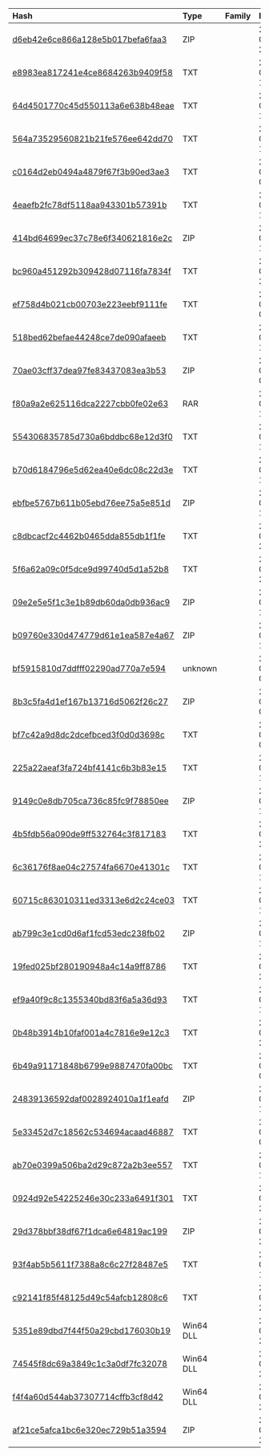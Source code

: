 |Hash|Type|Family|First_Seen|Name|
|:--|:--|:--|:--|:--|
|[d6eb42e6ce866a128e5b017befa6faa3](https://www.virustotal.com/gui/file/d6eb42e6ce866a128e5b017befa6faa3)|ZIP||2023-09-29 23:33:08|Solbots-Template.zip|
|[e8983ea817241e4ce8684263b9409f58](https://www.virustotal.com/gui/file/e8983ea817241e4ce8684263b9409f58)|TXT||2023-09-27 16:01:09|server.js|
|[64d4501770c45d550113a6e638b48eae](https://www.virustotal.com/gui/file/64d4501770c45d550113a6e638b48eae)|TXT||2023-09-27 11:29:15|serviceWorker.js|
|[564a73529560821b21fe576ee642dd70](https://www.virustotal.com/gui/file/564a73529560821b21fe576ee642dd70)|TXT||2023-09-27 11:28:44|App.test.js|
|[c0164d2eb0494a4879f67f3b90ed3ae3](https://www.virustotal.com/gui/file/c0164d2eb0494a4879f67f3b90ed3ae3)|TXT||2023-09-27 09:43:30|setupTests.js|
|[4eaefb2fc78df5118aa943301b57391b](https://www.virustotal.com/gui/file/4eaefb2fc78df5118aa943301b57391b)|TXT||2023-09-22 17:14:04|config.js|
|[414bd64699ec37c78e6f340621816e2c](https://www.virustotal.com/gui/file/414bd64699ec37c78e6f340621816e2c)|ZIP||2023-09-22 16:31:12|ICO_done.zip|
|[bc960a451292b309428d07116fa7834f](https://www.virustotal.com/gui/file/bc960a451292b309428d07116fa7834f)|TXT||2023-09-18 21:59:04|error.js|
|[ef758d4b021cb00703e223eebf9111fe](https://www.virustotal.com/gui/file/ef758d4b021cb00703e223eebf9111fe)|TXT||2023-09-18 05:22:24|test.txt|
|[518bed62befae44248ce7de090afaeeb](https://www.virustotal.com/gui/file/518bed62befae44248ce7de090afaeeb)|TXT||2023-09-16 13:36:19|MALWARE_3.txt|
|[70ae03cff37dea97fe83437083ea3b53](https://www.virustotal.com/gui/file/70ae03cff37dea97fe83437083ea3b53)|ZIP||2023-09-14 05:22:13|arb_front_v2.zip|
|[f80a9a2e625116dca2227cbb0fe02e63](https://www.virustotal.com/gui/file/f80a9a2e625116dca2227cbb0fe02e63)|RAR||2023-09-13 17:07:27|arb_front_v2.rar|
|[554306835785d730a6bddbc68e12d3f0](https://www.virustotal.com/gui/file/554306835785d730a6bddbc68e12d3f0)|TXT||2023-09-13 14:38:06|a.js|
|[b70d6184796e5d62ea40e6dc08c22d3e](https://www.virustotal.com/gui/file/b70d6184796e5d62ea40e6dc08c22d3e)|TXT||2023-09-11 18:46:12|setupTests.js|
|[ebfbe5767b611b05ebd76ee75a5e851d](https://www.virustotal.com/gui/file/ebfbe5767b611b05ebd76ee75a5e851d)|ZIP||2023-09-11 18:31:06|0915.zip|
|[c8dbcacf2c4462b0465dda855db1f1fe](https://www.virustotal.com/gui/file/c8dbcacf2c4462b0465dda855db1f1fe)|TXT||2023-09-10 23:37:59|configurationR.js|
|[5f6a62a09c0f5dce9d99740d5d1a52b8](https://www.virustotal.com/gui/file/5f6a62a09c0f5dce9d99740d5d1a52b8)|TXT||2023-09-09 20:26:38|next.setup.js|
|[09e2e5e5f1c3e1b89db60da0db936ac9](https://www.virustotal.com/gui/file/09e2e5e5f1c3e1b89db60da0db936ac9)|ZIP||2023-09-09 14:34:10|Freelance_0913.zip|
|[b09760e330d474779d61e1ea587e4a67](https://www.virustotal.com/gui/file/b09760e330d474779d61e1ea587e4a67)|ZIP||2023-09-08 17:46:50|arb.zip|
|[bf5915810d7ddfff02290ad770a7e594](https://www.virustotal.com/gui/file/bf5915810d7ddfff02290ad770a7e594)|unknown||2023-09-07 04:47:56| |
|[8b3c5fa4d1ef167b13716d5062f26c27](https://www.virustotal.com/gui/file/8b3c5fa4d1ef167b13716d5062f26c27)|ZIP||2023-09-06 01:41:00|sandwich_bot (1).zip|
|[bf7c42a9d8dc2dcefbced3f0d0d3698c](https://www.virustotal.com/gui/file/bf7c42a9d8dc2dcefbced3f0d0d3698c)|TXT||2023-09-06 00:16:37|setupTests.js|
|[225a22aeaf3fa724bf4141c6b3b83e15](https://www.virustotal.com/gui/file/225a22aeaf3fa724bf4141c6b3b83e15)|TXT||2023-08-31 18:40:03|App.test.js|
|[9149c0e8db705ca736c85fc9f78850ee](https://www.virustotal.com/gui/file/9149c0e8db705ca736c85fc9f78850ee)|ZIP||2023-08-31 18:32:03|RockBlocks-main.zip|
|[4b5fdb56a090de9ff532764c3f817183](https://www.virustotal.com/gui/file/4b5fdb56a090de9ff532764c3f817183)|TXT||2023-08-17 22:24:03|config.js|
|[6c36176f8ae04c27574fa6670e41301c](https://www.virustotal.com/gui/file/6c36176f8ae04c27574fa6670e41301c)|TXT||2023-08-15 15:47:46|error.js|
|[60715c863010311ed3313e6d2c24ce03](https://www.virustotal.com/gui/file/60715c863010311ed3313e6d2c24ce03)|TXT||2023-08-12 16:36:13|error.js|
|[ab799c3e1cd0d6af1fcd53edc238fb02](https://www.virustotal.com/gui/file/ab799c3e1cd0d6af1fcd53edc238fb02)|ZIP||2023-08-11 14:59:21|dapp.zip|
|[19fed025bf280190948a4c14a9ff8786](https://www.virustotal.com/gui/file/19fed025bf280190948a4c14a9ff8786)|TXT||2023-08-09 22:04:42|server.js|
|[ef9a40f9c8c1355340bd83f6a5a36d93](https://www.virustotal.com/gui/file/ef9a40f9c8c1355340bd83f6a5a36d93)|TXT||2023-08-02 17:52:19|setupTests.js|
|[0b48b3914b10faf001a4c7816e9e12c3](https://www.virustotal.com/gui/file/0b48b3914b10faf001a4c7816e9e12c3)|TXT||2023-07-26 20:19:00|_tests.js|
|[6b49a91171848b6799e9887470fa00bc](https://www.virustotal.com/gui/file/6b49a91171848b6799e9887470fa00bc)|TXT||2023-07-19 06:16:14|next.setup.js|
|[24839136592daf0028924010a1f1eafd](https://www.virustotal.com/gui/file/24839136592daf0028924010a1f1eafd)|ZIP||2023-07-12 12:27:51| |
|[5e33452d7c18562c534694acaad46887](https://www.virustotal.com/gui/file/5e33452d7c18562c534694acaad46887)|TXT||2023-07-05 08:27:55|setupTests.js|
|[ab70e0399a506ba2d29c872a2b3ee557](https://www.virustotal.com/gui/file/ab70e0399a506ba2d29c872a2b3ee557)|TXT||2023-07-03 16:09:01|setupTests.js|
|[0924d92e54225246e30c233a6491f301](https://www.virustotal.com/gui/file/0924d92e54225246e30c233a6491f301)|TXT||2023-06-29 20:23:03|setupTests.js|
|[29d378bbf38df67f1dca6e64819ac199](https://www.virustotal.com/gui/file/29d378bbf38df67f1dca6e64819ac199)|ZIP||2023-06-28 21:05:20|MoonShield.zip|
|[93f4ab5b5611f7388a8c6c27f28487e5](https://www.virustotal.com/gui/file/93f4ab5b5611f7388a8c6c27f28487e5)|TXT||2023-06-23 13:30:47|setup.js|
|[c92141f85f48125d49c54afcb12808c6](https://www.virustotal.com/gui/file/c92141f85f48125d49c54afcb12808c6)|TXT||2023-05-18 21:48:52|C:\Users\user\AppData\Local\Temp\k2xnyzbl.rk2\african-economy-main\src\store\actions\act.js|
|[5351e89dbd7f44f50a29cbd176030b19](https://www.virustotal.com/gui/file/5351e89dbd7f44f50a29cbd176030b19)|Win64 DLL||2023-05-18 21:47:14|store8.node|
|[74545f8dc69a3849c1c3a0df7fc32078](https://www.virustotal.com/gui/file/74545f8dc69a3849c1c3a0df7fc32078)|Win64 DLL||2023-05-18 21:47:14|2d8a5b637a95de3b709780898b7c3957f93d72806e87302f50c40fe850471a44.exe|
|[f4f4a60d544ab37307714cffb3cf8d42](https://www.virustotal.com/gui/file/f4f4a60d544ab37307714cffb3cf8d42)|Win64 DLL||2023-05-18 21:47:14|da6d9c837c7c2531f0dbb7ce92bfceba4a9979953b6d49ed0862551d4b465adc.exe|
|[af21ce5afca1bc6e320ec729b51a3594](https://www.virustotal.com/gui/file/af21ce5afca1bc6e320ec729b51a3594)|ZIP||2023-05-18 21:46:06|african-economy-main.zip|
